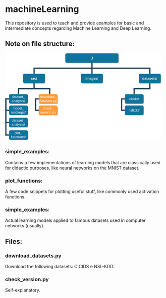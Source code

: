 # machineLearning

This repository is used to teach and provide examples for basic and intermediate concepts regarding Machine Learning and Deep Learning.

## Note on file structure:

![Overview (IT MAY CHANGE)](images/ml_repo_file_system.png?raw=true "Overview")

### simple_examples:
  Contains a few implementations of learning models that are classically used for didactic purposes, like neural networks on the MNIST dataset.

### plot_functions:
  A few code snippets for plotting useful stuff, like commonly used activation functions.

### simple_examples:
  Actual learning models applied to famous datasets used in computer networks (usually).

## Files:

### download_datasets.py
  Download the following datasets: CICIDS e NSL-KDD.

### check_version.py
  Self-explanatory.
